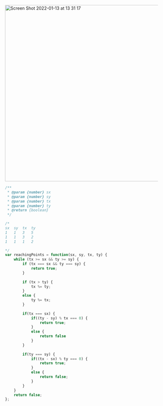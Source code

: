 <img width="581" alt="Screen Shot 2022-01-13 at 13 31 17" src="https://user-images.githubusercontent.com/37787994/149404683-fd72e396-dfda-4249-b918-8517a5952bb1.png">

```js
/**
 * @param {number} sx
 * @param {number} sy
 * @param {number} tx
 * @param {number} ty
 * @return {boolean}
 */

/*
sx  sy  tx  ty
1   1   3   5
1   1   3   2
1   1   1   2

*/
var reachingPoints = function(sx, sy, tx, ty) {
    while (tx >= sx && ty >= sy) {
        if (tx === sx && ty === sy) {
            return true;
        }
        
        if (tx > ty) {
            tx %= ty;
        }
        else {
            ty %= tx;
        }
        
        if(tx === sx) {
            if((ty - sy) % tx === 0) {
                return true;
            }
            else {
                return false
            }
        }
        
        if(ty === sy) {
            if((tx - sx) % ty === 0) {
                return true;
            }
            else {
                return false;
            }
        }
    }
    return false;
};
```
